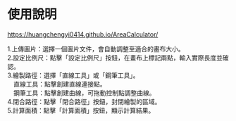 # 使用說明
https://huangchengyi0414.github.io/AreaCalculator/

1.上傳圖片：選擇一個圖片文件，會自動調整至適合的畫布大小。  
2.設定比例尺：點擊「設定比例尺」按鈕，在畫布上標記兩點，輸入實際長度並確認。  
3.繪製路徑：選擇「直線工具」或「鋼筆工具」。  
　直線工具：點擊創建直線連接點。  
　鋼筆工具：點擊創建曲線，可拖動控制點調整曲線。  
4.閉合路徑：點擊「閉合路徑」按鈕，封閉繪製的區域。  
5.計算面積：點擊「計算面積」按鈕，顯示計算結果。  
